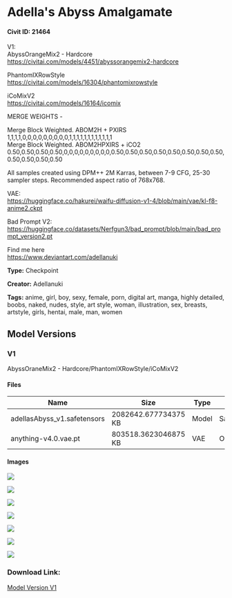 # Adella's Abyss Amalgamate

#### Civit ID: 21464

<p>V1:<br />AbyssOrangeMix2 - Hardcore<br /><a target="_blank" rel="ugc" href="https://civitai.com/models/4451/abyssorangemix2-hardcore">https://civitai.com/models/4451/abyssorangemix2-hardcore</a></p><p>PhantomIXRowStyle<br /><a target="_blank" rel="ugc" href="https://civitai.com/models/16304/phantomixrowstyle">https://civitai.com/models/16304/phantomixrowstyle</a></p><p>iCoMixV2<br /><a target="_blank" rel="ugc" href="https://civitai.com/models/16164/icomix">https://civitai.com/models/16164/icomix</a></p><p>MERGE WEIGHTS -</p><p>Merge Block Weighted. ABOM2H + PXIRS<br />1,1,1,1,0,0,0,0,0,0,0,0,0,1,1,1,1,1,1,1,1,1,1,1,1<br />Merge Block Weighted. ABOM2HPXIRS + iCO2<br />0.50,0.50,0.50,0.50,0,0,0,0,0,0,0,0,0,0.50,0.50,0.50,0.50,0.50,0.50,0.50,0.50,0.50,0.50,0.50,0.50</p><p></p><p>All samples created using DPM++ 2M Karras, between 7-9 CFG, 25-30 sampler steps. Recommended aspect ratio of 768x768.</p><p>VAE:<br /><a target="_blank" rel="ugc" href="https://huggingface.co/hakurei/waifu-diffusion-v1-4/blob/main/vae/kl-f8-anime2.ckpt">https://huggingface.co/hakurei/waifu-diffusion-v1-4/blob/main/vae/kl-f8-anime2.ckpt</a></p><p>Bad Prompt V2:<br /><a target="_blank" rel="ugc" href="https://huggingface.co/datasets/Nerfgun3/bad_prompt/blob/main/bad_prompt_version2.pt">https://huggingface.co/datasets/Nerfgun3/bad_prompt/blob/main/bad_prompt_version2.pt</a></p><p>Find me here<br /><a target="_blank" rel="ugc" href="https://www.deviantart.com/adellanuki">https://www.deviantart.com/adellanuki</a></p>

**Type:** Checkpoint

**Creator:** Adellanuki

**Tags:** anime, girl, boy, sexy, female, porn, digital art, manga, highly detailed, boobs, naked, nudes, style, art style, woman, illustration, sex, breasts, artstyle, girls, hentai, male, man, women

## Model Versions

### V1

<p>AbyssOraneMix2 - Hardcore/PhantomIXRowStyle/iCoMixV2</p>

#### Files

| Name | Size | Type | Format | Download Url | AutoV1 | AutoV2 | SHA256 | CRC32 | BLAKE3 |
| --- | --- | --- | --- | --- | --- | --- | --- | --- | --- |
| adellasAbyss_v1.safetensors | 2082642.677734375 KB | Model | SafeTensor | https://civitai.com/api/download/models/25598 | 05E43F1E | FF1517B16B | FF1517B16BC3CE94DCB4D8239F4CEACE42C0FDAC37A9598F7D1CF9ABB271B3D3 | BBE7F7D3 | A8A6BA5F0AE0D37EA803EF810E1FA0792E28FD577E744D331577271F49C9284E |
| anything-v4.0.vae.pt | 803518.3623046875 KB | VAE | Other | https://civitai.com/api/download/models/25598?type=VAE&format=Other | F458B5C6 | F921FB3F29 | F921FB3F29891D2A77A6571E56B8B5052420D2884129517A333C60B1B4816CDF | 65AEACBA | 2E175004F953D6DC373A9DD18BF8A1845983EB6E1B3D6EA0C76A81D344244F18 |

#### Images

<p><img src="https://image.civitai.com/xG1nkqKTMzGDvpLrqFT7WA/ce885281-8d82-40fe-c924-51f0cadf2000/width=450/281268.jpeg" /></p>

<p><img src="https://image.civitai.com/xG1nkqKTMzGDvpLrqFT7WA/a659f969-9212-4586-eb94-1e3549a8d100/width=450/281274.jpeg" /></p>

<p><img src="https://image.civitai.com/xG1nkqKTMzGDvpLrqFT7WA/cf0efba4-fd91-4f3f-570d-b2989c284c00/width=450/281273.jpeg" /></p>

<p><img src="https://image.civitai.com/xG1nkqKTMzGDvpLrqFT7WA/768ba995-a994-41c7-a672-09239dc21100/width=450/281272.jpeg" /></p>

<p><img src="https://image.civitai.com/xG1nkqKTMzGDvpLrqFT7WA/4922e103-921e-480b-90ed-a0597f2e0800/width=450/281271.jpeg" /></p>

<p><img src="https://image.civitai.com/xG1nkqKTMzGDvpLrqFT7WA/d57aebea-15fe-42f5-5067-8e452138ca00/width=450/281270.jpeg" /></p>

<p><img src="https://image.civitai.com/xG1nkqKTMzGDvpLrqFT7WA/ed3345df-4ed4-4770-e5dd-36a79a0faa00/width=450/281269.jpeg" /></p>

### Download Link:

[Model Version V1](https://civitai.com/api/download/models/25598)

